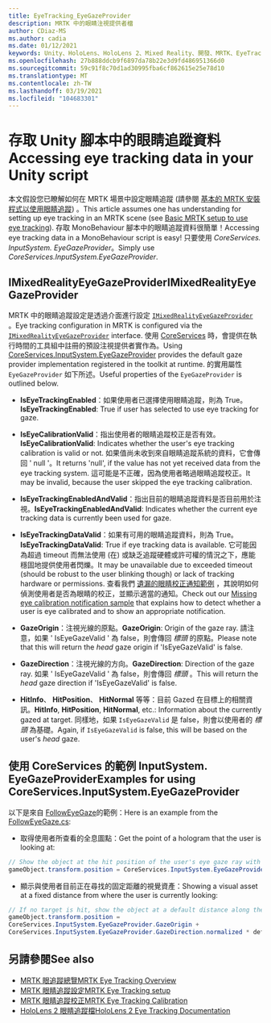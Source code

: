 ```yaml
---
title: EyeTracking_EyeGazeProvider
description: MRTK 中的眼睛注視提供者檔
author: CDiaz-MS
ms.author: cadia
ms.date: 01/12/2021
keywords: Unity、HoloLens、HoloLens 2、Mixed Reality、開發、MRTK、EyeTracking、EyeGaze、
ms.openlocfilehash: 27b888ddcb9f6897da78b22e3d9fd486951366d0
ms.sourcegitcommit: 59c91f8c70d1ad30995fba6cf862615e25e78d10
ms.translationtype: MT
ms.contentlocale: zh-TW
ms.lasthandoff: 03/19/2021
ms.locfileid: "104683301"
---
```

# <a name="accessing-eye-tracking-data-in-your-unity-script"></a><span data-ttu-id="e952f-104">存取 Unity 腳本中的眼睛追蹤資料</span><span class="sxs-lookup"><span data-stu-id="e952f-104">Accessing eye tracking data in your Unity script</span></span>

<span data-ttu-id="e952f-105">本文假設您已瞭解如何在 MRTK 場景中設定眼睛追蹤 (請參閱 [基本的 MRTK 安裝程式以使用眼睛追蹤](EyeTracking_BasicSetup.md)) 。</span><span class="sxs-lookup"><span data-stu-id="e952f-105">This article assumes one has understanding for setting up eye tracking in an MRTK scene (see [Basic MRTK setup to use eye tracking](EyeTracking_BasicSetup.md)).</span></span>
<span data-ttu-id="e952f-106">存取 MonoBehaviour 腳本中的眼睛追蹤資料很簡單！</span><span class="sxs-lookup"><span data-stu-id="e952f-106">Accessing eye tracking data in a MonoBehaviour script is easy!</span></span> <span data-ttu-id="e952f-107">只要使用 *CoreServices. InputSystem. EyeGazeProvider*。</span><span class="sxs-lookup"><span data-stu-id="e952f-107">Simply use *CoreServices.InputSystem.EyeGazeProvider*.</span></span>

## <a name="imixedrealityeyegazeprovider"></a><span data-ttu-id="e952f-108">IMixedRealityEyeGazeProvider</span><span class="sxs-lookup"><span data-stu-id="e952f-108">IMixedRealityEyeGazeProvider</span></span>

<span data-ttu-id="e952f-109">MRTK 中的眼睛追蹤設定是透過介面進行設定 [`IMixedRealityEyeGazeProvider`](xref:Microsoft.MixedReality.Toolkit.Input.IMixedRealityEyeGazeProvider) 。</span><span class="sxs-lookup"><span data-stu-id="e952f-109">Eye tracking configuration in MRTK is configured via the [`IMixedRealityEyeGazeProvider`](xref:Microsoft.MixedReality.Toolkit.Input.IMixedRealityEyeGazeProvider) interface.</span></span> <span data-ttu-id="e952f-110">使用 [CoreServices](EyeTracking_EyeGazeProvider.md) 時，會提供在執行時間的工具組中註冊的預設注視提供者實作為。</span><span class="sxs-lookup"><span data-stu-id="e952f-110">Using [CoreServices.InputSystem.EyeGazeProvider](EyeTracking_EyeGazeProvider.md) provides the default gaze provider implementation registered in the toolkit at runtime.</span></span>
<span data-ttu-id="e952f-111">的實用屬性 `EyeGazeProvider` 如下所述。</span><span class="sxs-lookup"><span data-stu-id="e952f-111">Useful properties of the `EyeGazeProvider` is outlined below.</span></span>

- <span data-ttu-id="e952f-112">**IsEyeTrackingEnabled**：如果使用者已選擇使用眼睛追蹤，則為 True。</span><span class="sxs-lookup"><span data-stu-id="e952f-112">**IsEyeTrackingEnabled**: True if user has selected to use eye tracking for gaze.</span></span>

- <span data-ttu-id="e952f-113">**IsEyeCalibrationValid**：指出使用者的眼睛追蹤校正是否有效。</span><span class="sxs-lookup"><span data-stu-id="e952f-113">**IsEyeCalibrationValid**: Indicates whether the user's eye tracking calibration is valid or not.</span></span>
<span data-ttu-id="e952f-114">如果值尚未收到來自眼睛追蹤系統的資料，它會傳回 ' null '。</span><span class="sxs-lookup"><span data-stu-id="e952f-114">It returns 'null', if the value has not yet received data from the eye tracking system.</span></span>
<span data-ttu-id="e952f-115">這可能是不正確，因為使用者略過眼睛追蹤校正。</span><span class="sxs-lookup"><span data-stu-id="e952f-115">It may be invalid, because the user skipped the eye tracking calibration.</span></span>

- <span data-ttu-id="e952f-116">**IsEyeTrackingEnabledAndValid**：指出目前的眼睛追蹤資料是否目前用於注視。</span><span class="sxs-lookup"><span data-stu-id="e952f-116">**IsEyeTrackingEnabledAndValid**: Indicates whether the current eye tracking data is currently been used for gaze.</span></span>

- <span data-ttu-id="e952f-117">**IsEyeTrackingDataValid**：如果有可用的眼睛追蹤資料，則為 True。</span><span class="sxs-lookup"><span data-stu-id="e952f-117">**IsEyeTrackingDataValid**: True if eye tracking data is available.</span></span>
<span data-ttu-id="e952f-118">它可能因為超過 timeout 而無法使用 (在) 或缺乏追蹤硬體或許可權的情況之下，應能穩固地提供使用者閃爍。</span><span class="sxs-lookup"><span data-stu-id="e952f-118">It may be unavailable due to exceeded timeout (should be robust to the user blinking though) or lack of tracking hardware or permissions.</span></span>
<span data-ttu-id="e952f-119">查看我們 [遺漏的眼睛校正通知範例](EyeTracking_IsUserCalibrated.md) ，其說明如何偵測使用者是否為眼睛的校正，並顯示適當的通知。</span><span class="sxs-lookup"><span data-stu-id="e952f-119">Check out our [Missing eye calibration notification sample](EyeTracking_IsUserCalibrated.md) that explains how to detect whether a user is eye calibrated and to show an appropriate notification.</span></span>

- <span data-ttu-id="e952f-120">**GazeOrigin**：注視光線的原點。</span><span class="sxs-lookup"><span data-stu-id="e952f-120">**GazeOrigin**: Origin of the gaze ray.</span></span>
<span data-ttu-id="e952f-121">請注意，如果 ' IsEyeGazeValid ' 為 false，則會傳回 *標頭* 的原點。</span><span class="sxs-lookup"><span data-stu-id="e952f-121">Please note that this will return the *head* gaze origin if 'IsEyeGazeValid' is false.</span></span>

- <span data-ttu-id="e952f-122">**GazeDirection**：注視光線的方向。</span><span class="sxs-lookup"><span data-stu-id="e952f-122">**GazeDirection**: Direction of the gaze ray.</span></span>
<span data-ttu-id="e952f-123">如果 ' IsEyeGazeValid ' 為 false，則會傳回 *標頭* 。</span><span class="sxs-lookup"><span data-stu-id="e952f-123">This will return the *head* gaze direction if 'IsEyeGazeValid' is false.</span></span>

- <span data-ttu-id="e952f-124">**HitInfo**、 **HitPosition**、 **HitNormal** 等等：目前 Gazed 在目標上的相關資訊。</span><span class="sxs-lookup"><span data-stu-id="e952f-124">**HitInfo**, **HitPosition**, **HitNormal**, etc.: Information about the currently gazed at target.</span></span>
<span data-ttu-id="e952f-125">同樣地，如果 `IsEyeGazeValid` 是 false，則會以使用者的 *標頭* 為基礎。</span><span class="sxs-lookup"><span data-stu-id="e952f-125">Again, if `IsEyeGazeValid` is false, this will be based on the user's *head* gaze.</span></span>

## <a name="examples-for-using-coreservicesinputsystemeyegazeprovider"></a><span data-ttu-id="e952f-126">使用 CoreServices 的範例 InputSystem. EyeGazeProvider</span><span class="sxs-lookup"><span data-stu-id="e952f-126">Examples for using CoreServices.InputSystem.EyeGazeProvider</span></span>

<span data-ttu-id="e952f-127">以下是來自 [FollowEyeGaze](xref:Microsoft.MixedReality.Toolkit.Examples.Demos.EyeTracking.FollowEyeGaze)的範例：</span><span class="sxs-lookup"><span data-stu-id="e952f-127">Here is an example from the [FollowEyeGaze.cs](xref:Microsoft.MixedReality.Toolkit.Examples.Demos.EyeTracking.FollowEyeGaze):</span></span>

- <span data-ttu-id="e952f-128">取得使用者所查看的全息圖點：</span><span class="sxs-lookup"><span data-stu-id="e952f-128">Get the point of a hologram that the user is looking at:</span></span>

```c#
// Show the object at the hit position of the user's eye gaze ray with the target.
gameObject.transform.position = CoreServices.InputSystem.EyeGazeProvider.HitPosition;
```

- <span data-ttu-id="e952f-129">顯示與使用者目前正在尋找的固定距離的視覺資產：</span><span class="sxs-lookup"><span data-stu-id="e952f-129">Showing a visual asset at a fixed distance from where the user is currently looking:</span></span>

```c#
// If no target is hit, show the object at a default distance along the gaze ray.
gameObject.transform.position =
CoreServices.InputSystem.EyeGazeProvider.GazeOrigin +
CoreServices.InputSystem.EyeGazeProvider.GazeDirection.normalized * defaultDistanceInMeters;
```

## <a name="see-also"></a><span data-ttu-id="e952f-130">另請參閱</span><span class="sxs-lookup"><span data-stu-id="e952f-130">See also</span></span>

- [<span data-ttu-id="e952f-131">MRTK 眼追蹤總覽</span><span class="sxs-lookup"><span data-stu-id="e952f-131">MRTK Eye Tracking Overview</span></span>](EyeTracking_Main.md)
- [<span data-ttu-id="e952f-132">MRTK 眼睛追蹤設定</span><span class="sxs-lookup"><span data-stu-id="e952f-132">MRTK Eye Tracking setup</span></span>](EyeTracking_BasicSetup.md)
- [<span data-ttu-id="e952f-133">MRTK 眼睛追蹤校正</span><span class="sxs-lookup"><span data-stu-id="e952f-133">MRTK Eye Tracking Calibration</span></span>](EyeTracking_IsUserCalibrated.md)
- [<span data-ttu-id="e952f-134">HoloLens 2 眼睛追蹤檔</span><span class="sxs-lookup"><span data-stu-id="e952f-134">HoloLens 2 Eye Tracking Documentation</span></span>](https://docs.microsoft.com/windows/mixed-reality/eye-tracking)
